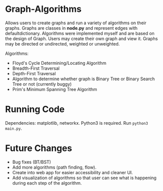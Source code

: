 # Graph-Algorithms
Allows users to create graphs and run a variety of algorithms on their graphs. Graphs are classes in **node.py** and represent edges with defaultdictionary. Algorithms were implemented myself and are based on the design of Graph.
Users may create their own graph and view it. Graphs may be directed or undirected, weighted or unweighted.

Algorithms:
- Floyd's Cycle Determining/Locating Algorithm
- Breadth-First Traversal
- Depth-First Traversal
- Algorithm to determine whether graph is Binary Tree or Binary Search Tree or not (currently buggy)
- Prim's Minimum Spanning Tree Algorithm

# Running Code
Dependencies: matplotlib, networkx. Python3 is required. Run ```python3 main.py```.

# Future Changes
- Bug fixes (BT/BST)
- Add more algorithms (path finding, flow).
- Create into web app for easier accessibility and cleaner UI.
- Add visualization of algorithms so that user can see what is happening during each step of the algorithm.
